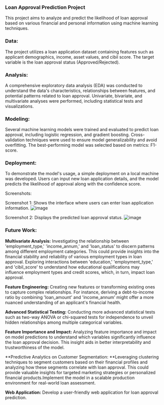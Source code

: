 ### Loan Approval Prediction Project
This project aims to analyze and predict the likelihood of loan approval based on various financial and personal information using machine learning techniques.

### Data:

The project utilizes a loan application dataset containing features such as applicant demographics, income, asset values, and cibil score. The target variable is the loan approval status (Approved/Rejected).

### Analysis:

A comprehensive exploratory data analysis (EDA) was conducted to understand the data's characteristics, relationships between features, and potential patterns related to loan approval. Univariate, bivariate, and multivariate analyses were performed, including statistical tests and visualizations.

### Modeling:

Several machine learning models were trained and evaluated to predict loan approval, including logistic regression, and gradient boosting. Cross-validation techniques were used to ensure model generalizability and avoid overfitting. The best-performing model was selected based on metrics: F1-score.

### Deployment:

To demonstrate the model's usage, a simple deployment on a local machine was developed. Users can input new loan application details, and the model predicts the likelihood of approval along with the confidence score.

Screenshots:

Screenshot 1: Shows the interface where users can enter loan application information.
![image](https://github.com/Chitwan54/Loan_Status_Prediction/assets/69714874/c3d7441f-400b-4f87-ad94-a12830b56ea4)

Screenshot 2: Displays the predicted loan approval status.
![image](https://github.com/Chitwan54/Loan_Status_Prediction/assets/69714874/9a45b199-3148-4fb0-873a-5df7c86f7f07)

### Future Work:

**Multivariate Analysis:**
Investigating the relationship between 'employment_type,' 'income_annum,' and 'loan_status' to discern patterns among different employment categories. This could provide insights into the financial stability and reliability of various employment types in loan approval.
Exploring interactions between 'education,' 'employment_type,' and 'cibil_score' to understand how educational qualifications may influence employment types and credit scores, which, in turn, impact loan approval.

**Feature Engineering:**
Creating new features or transforming existing ones to capture complex relationships. For instance, deriving a debt-to-income ratio by combining 'loan_amount' and 'income_annum' might offer a more nuanced understanding of an applicant's financial health.

**Advanced Statistical Testing:**
Conducting more advanced statistical tests such as two-way ANOVA or chi-squared tests for independence to unveil hidden relationships among multiple categorical variables.

**Feature Importance and Impact:**
Analyzing feature importance and impact on model predictions to understand which variables significantly influence the loan approval decision. This insight aids in better interpretability and trustworthiness of the model.

**Predictive Analytics on Customer Segmentation:
**Leveraging clustering techniques to segment customers based on their financial profiles and analyzing how these segments correlate with loan approval. This could provide valuable insights for targeted marketing strategies or personalized financial products.Implement the model in a scalable production environment for real-world loan assessment.

**Web Application:**
Develop a user-friendly web application for loan approval prediction.
